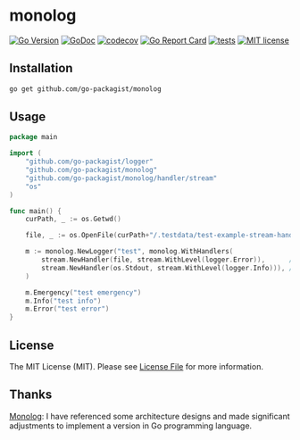 # monolog

[![Go Version](https://badgen.net/github/release/go-packagist/monolog/stable)](https://github.com/go-packagist/monolog/releases)
[![GoDoc](https://pkg.go.dev/badge/github.com/go-packagist/monolog)](https://pkg.go.dev/github.com/go-packagist/monolog)
[![codecov](https://codecov.io/gh/go-packagist/monolog/branch/master/graph/badge.svg?token=5TWGQ9DIRU)](https://codecov.io/gh/go-packagist/monolog)
[![Go Report Card](https://goreportcard.com/badge/github.com/go-packagist/monolog)](https://goreportcard.com/report/github.com/go-packagist/monolog)
[![tests](https://github.com/go-packagist/monolog/actions/workflows/go.yml/badge.svg)](https://github.com/go-packagist/monolog/actions/workflows/go.yml)
[![MIT license](https://img.shields.io/badge/license-MIT-brightgreen.svg)](https://opensource.org/licenses/MIT)

## Installation

```bash
go get github.com/go-packagist/monolog
```

## Usage

```go
package main

import (
	"github.com/go-packagist/logger"
	"github.com/go-packagist/monolog"
	"github.com/go-packagist/monolog/handler/stream"
	"os"
)

func main() {
	curPath, _ := os.Getwd()

	file, _ := os.OpenFile(curPath+"/.testdata/test-example-stream-handler.log", os.O_CREATE|os.O_APPEND|os.O_WRONLY, 0644)

	m := monolog.NewLogger("test", monolog.WithHandlers(
		stream.NewHandler(file, stream.WithLevel(logger.Error)),      // error above to file
		stream.NewHandler(os.Stdout, stream.WithLevel(logger.Info))), // else info above to stdout
	)

	m.Emergency("test emergency")
	m.Info("test info")
	m.Error("test error")
}
```

## License

The MIT License (MIT). Please see [License File](LICENSE) for more information.

## Thanks

[Monolog](https://github.com/Seldaek/monolog): I have referenced some architecture designs and made significant adjustments to implement a version in Go programming language.

